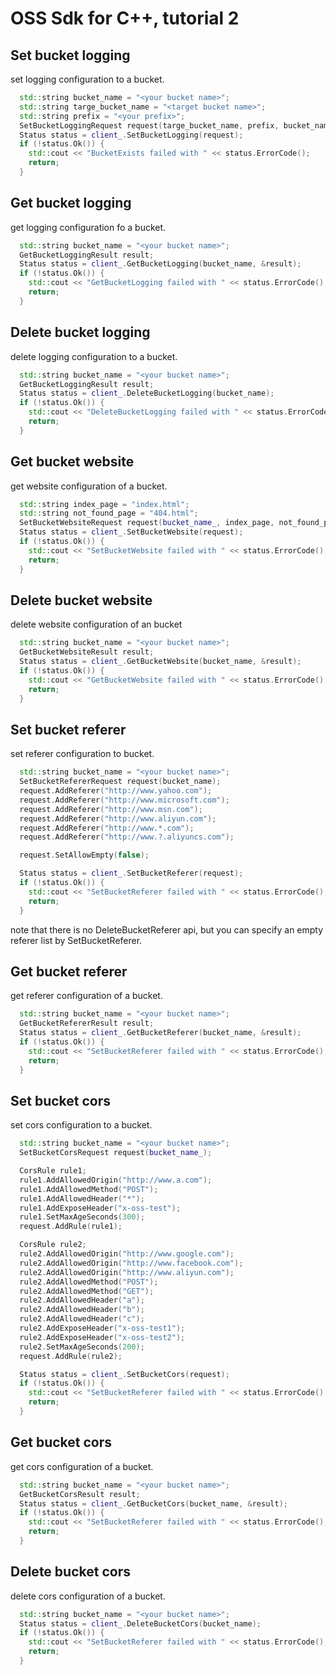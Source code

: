 # OSS Sdk for C++, tutorial 2



## Set bucket logging
set logging configuration to a bucket. 

```c++
  std::string bucket_name = "<your bucket name>";
  std::string targe_bucket_name = "<target bucket name>";
  std::string prefix = "<your prefix>";
  SetBucketLoggingRequest request(targe_bucket_name, prefix, bucket_name);
  Status status = client_.SetBucketLogging(request);
  if (!status.Ok()) {
    std::cout << "BucketExists failed with " << status.ErrorCode();
    return;
  }
```


## Get bucket logging
get logging configuration fo a bucket.

```c++
  std::string bucket_name = "<your bucket name>";
  GetBucketLoggingResult result;
  Status status = client_.GetBucketLogging(bucket_name, &result);
  if (!status.Ok()) {
    std::cout << "GetBucketLogging failed with " << status.ErrorCode();
    return;
  }
```

## Delete bucket logging
delete logging configuration to a bucket.

```c++
  std::string bucket_name = "<your bucket name>";
  GetBucketLoggingResult result;
  Status status = client_.DeleteBucketLogging(bucket_name);
  if (!status.Ok()) {
    std::cout << "DeleteBucketLogging failed with " << status.ErrorCode();
    return;
  }
```

## Get bucket website
get website configuration of a bucket.

```c++
  std::string index_page = "index.html";
  std::string not_found_page = "404.html";
  SetBucketWebsiteRequest request(bucket_name_, index_page, not_found_page);
  Status status = client_.SetBucketWebsite(request);
  if (!status.Ok()) {
    std::cout << "SetBucketWebsite failed with " << status.ErrorCode();
    return;
  }
```

## Delete bucket website
delete website configuration of an bucket

```c++
  std::string bucket_name = "<your bucket name>";
  GetBucketWebsiteResult result;
  Status status = client_.GetBucketWebsite(bucket_name, &result);
  if (!status.Ok()) {
    std::cout << "GetBucketWebsite failed with " << status.ErrorCode();
    return;
  }
```

## Set bucket referer
set referer configuration to bucket.

```c++
  std::string bucket_name = "<your bucket name>";
  SetBucketRefererRequest request(bucket_name);
  request.AddReferer("http://www.yahoo.com");
  request.AddReferer("http://www.microsoft.com");
  request.AddReferer("http://www.msn.com");
  request.AddReferer("http://www.aliyun.com");
  request.AddReferer("http://www.*.com");
  request.AddReferer("http://www.?.aliyuncs.com");

  request.SetAllowEmpty(false);

  Status status = client_.SetBucketReferer(request);
  if (!status.Ok()) {
    std::cout << "SetBucketReferer failed with " << status.ErrorCode();
    return;
  }
```
note that there is no DeleteBucketReferer api, but you can specify an empty referer list by SetBucketReferer.

## Get bucket referer
get referer configuration of a bucket.

```c++
  std::string bucket_name = "<your bucket name>";
  GetBucketRefererResult result;
  Status status = client_.GetBucketReferer(bucket_name, &result);
  if (!status.Ok()) {
    std::cout << "SetBucketReferer failed with " << status.ErrorCode();
    return;
  }
```

## Set bucket cors
set cors configuration to a bucket.

```c++
  std::string bucket_name = "<your bucket name>";
  SetBucketCorsRequest request(bucket_name_);

  CorsRule rule1;
  rule1.AddAllowedOrigin("http://www.a.com");
  rule1.AddAllowedMethod("POST");
  rule1.AddAllowedHeader("*");
  rule1.AddExposeHeader("x-oss-test");
  rule1.SetMaxAgeSeconds(300);
  request.AddRule(rule1);

  CorsRule rule2;
  rule2.AddAllowedOrigin("http://www.google.com");
  rule2.AddAllowedOrigin("http://www.facebook.com");
  rule2.AddAllowedOrigin("http://www.aliyun.com");
  rule2.AddAllowedMethod("POST");
  rule2.AddAllowedMethod("GET");
  rule2.AddAllowedHeader("a");
  rule2.AddAllowedHeader("b");
  rule2.AddAllowedHeader("c");
  rule2.AddExposeHeader("x-oss-test1");
  rule2.AddExposeHeader("x-oss-test2");
  rule2.SetMaxAgeSeconds(200);
  request.AddRule(rule2);

  Status status = client_.SetBucketCors(request);
  if (!status.Ok()) {
    std::cout << "SetBucketReferer failed with " << status.ErrorCode();
    return;
  }
```
## Get bucket cors
get cors configuration of a bucket.

```c++
  std::string bucket_name = "<your bucket name>";
  GetBucketCorsResult result;
  Status status = client_.GetBucketCors(bucket_name, &result);
  if (!status.Ok()) {
    std::cout << "SetBucketReferer failed with " << status.ErrorCode();
    return;
  }
```

## Delete bucket cors
delete cors configuration of a bucket.

```c++
  std::string bucket_name = "<your bucket name>";
  Status status = client_.DeleteBucketCors(bucket_name);
  if (!status.Ok()) {
    std::cout << "SetBucketReferer failed with " << status.ErrorCode();
    return;
  }
```
